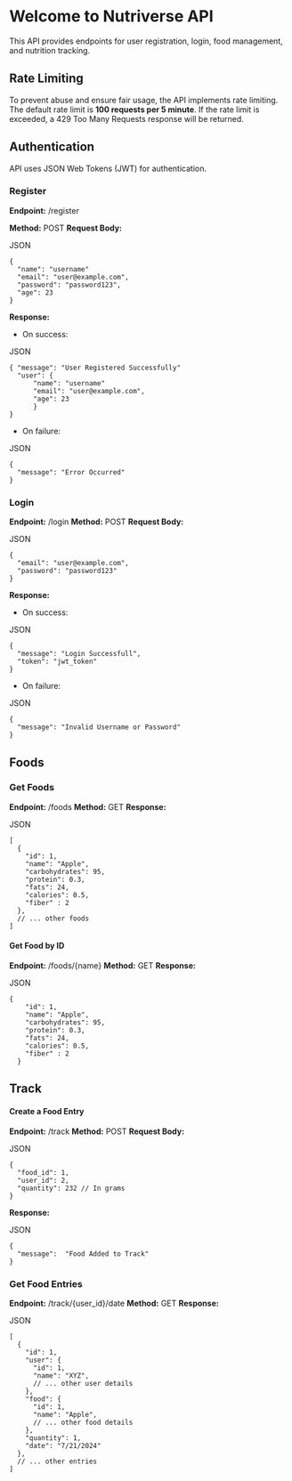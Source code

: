 # Welcome to Nutriverse API

This API provides endpoints for user registration, login, food management, and nutrition tracking.

## Rate Limiting

To prevent abuse and ensure fair usage, the API implements rate limiting. The default rate limit is **100 requests per 5 minute**. If the rate limit is exceeded, a 429 Too Many Requests response will be returned.

## Authentication

API uses JSON Web Tokens (JWT) for authentication.


### Register

**Endpoint:** /register 

**Method:** POST 
**Request Body:**

JSON
```
{
  "name": "username"
  "email": "user@example.com",
  "password": "password123",
  "age": 23
}
```
**Response:**

-   On success:

JSON

```
{ "message": "User Registered Successfully"
  "user": {
	  "name": "username"
	  "email": "user@example.com",
	  "age": 23
	  }
}

```
-   On failure:

JSON

```
{
  "message": "Error Occurred"
}

```

### Login

**Endpoint:** /login 
**Method:** POST 
**Request Body:**

JSON

```
{
  "email": "user@example.com",
  "password": "password123"
}

```
**Response:**

-   On success:

JSON

```
{
  "message": "Login Successfull",
  "token": "jwt_token"
}
```
-   On failure:

JSON

```
{
  "message": "Invalid Username or Password"
}

```
## Foods

### Get Foods

**Endpoint:** /foods 
**Method:** GET
 **Response:**

JSON

```
[
  {
    "id": 1,
    "name": "Apple",
    "carbohydrates": 95,
    "protein": 0.3,
    "fats": 24,
    "calories": 0.5,
    "fiber" : 2
  },
  // ... other foods
]

```
#### Get Food by ID

**Endpoint:** /foods/{name}
 **Method:** GET 
 **Response:**

JSON

```
{
    "id": 1,
    "name": "Apple",
    "carbohydrates": 95,
    "protein": 0.3,
    "fats": 24,
    "calories": 0.5,
    "fiber" : 2
  }
```
## Track

#### Create a Food Entry

**Endpoint:** /track 
**Method:** POST 
**Request Body:**

JSON

```
{
  "food_id": 1,
  "user_id": 2,
  "quantity": 232 // In grams
}
```
**Response:**

JSON

```
{ 
  "message":  "Food Added to Track"
}
```
### Get Food Entries

**Endpoint:** /track/{user_id}/date
**Method:** GET
**Response:**

JSON

```
[
  {
    "id": 1,
    "user": {
      "id": 1,
      "name": "XYZ",
      // ... other user details
    },
    "food": {
      "id": 1,
      "name": "Apple",
      // ... other food details
    },
    "quantity": 1,
    "date": "7/21/2024"
  },
  // ... other entries
]

```

